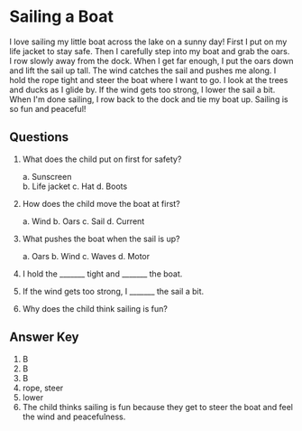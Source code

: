 # Sailing a Boat

I love sailing my little boat across the lake on a sunny day! First I put on my life jacket to stay safe. Then I carefully step into my boat and grab the oars. I row slowly away from the dock. When I get far enough, I put the oars down and lift the sail up tall. The wind catches the sail and pushes me along. I hold the rope tight and steer the boat where I want to go. I look at the trees and ducks as I glide by. If the wind gets too strong, I lower the sail a bit. When I'm done sailing, I row back to the dock and tie my boat up. Sailing is so fun and peaceful!

## Questions

1. What does the child put on first for safety?

   a. Sunscreen  
   b. Life jacket
   c. Hat
   d. Boots

2. How does the child move the boat at first?

   a. Wind
   b. Oars
   c. Sail
   d. Current

3. What pushes the boat when the sail is up?

   a. Oars
   b. Wind
   c. Waves
   d. Motor

4. I hold the _______ tight and _______ the boat.

5. If the wind gets too strong, I _______ the sail a bit.

6. Why does the child think sailing is fun?

## Answer Key

1. B
2. B
3. B
4. rope, steer
5. lower
6. The child thinks sailing is fun because they get to steer the boat and feel the wind and peacefulness.
